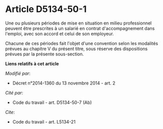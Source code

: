# Article D5134-50-1

Une ou plusieurs périodes de mise en situation en milieu professionnel peuvent être prescrites à un salarié en contrat
d'accompagnement dans l'emploi, avec son accord et celui de son employeur. 

Chacune de ces périodes fait l'objet d'une convention selon les modalités prévues au chapitre V du présent titre, sous
réserve des dispositions prévues par la présente sous-section.

**Liens relatifs à cet article**

_Modifié par_:

  - Décret n°2014-1360 du 13 novembre 2014 - art. 2

_Cité par_:

  - Code du travail - art. D5134-50-7 (Ab)

_Cite_:

  - Code du travail - art. L5134-21

